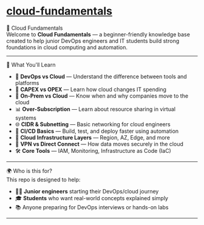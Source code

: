 # [cloud-fundamentals](https://github.com/AiOpsVision/cloud-fundamentals/blob/main/Cloud%20Fundamentals.md)
📘 Cloud Fundamentals  
Welcome to **Cloud Fundamentals** — a beginner-friendly knowledge base created to help junior DevOps engineers and IT students build strong foundations in cloud computing and automation.

---

🧠 What You'll Learn  
- 🔄 **DevOps vs Cloud** — Understand the difference between tools and platforms  
- 💸 **CAPEX vs OPEX** — Learn how cloud changes IT spending  
- 🏢 **On-Prem vs Cloud** — Know when and why companies move to the cloud  
- 📊 **Over-Subscription** — Learn about resource sharing in virtual systems  
- 🌐 **CIDR & Subnetting** — Basic networking for cloud engineers  
- 🚀 **CI/CD Basics** — Build, test, and deploy faster using automation  
- 🧱 **Cloud Infrastructure Layers** — Region, AZ, Edge, and more  
- 🔐 **VPN vs Direct Connect** — How data moves securely in the cloud  
- 🛠️ **Core Tools** — IAM, Monitoring, Infrastructure as Code (IaC)

---

🌍 Who is this for?  
This repo is designed to help:

- 🧑‍💻 **Junior engineers** starting their DevOps/cloud journey  
- 🎓 **Students** who want real-world concepts explained simply  
- 📚 Anyone preparing for DevOps interviews or hands-on labs

---
